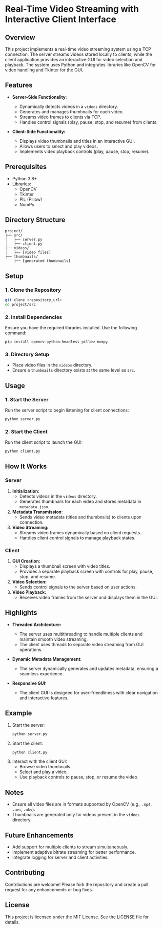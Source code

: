 # Real-Time Video Streaming with Interactive Client Interface

## Overview
This project implements a real-time video streaming system using a TCP connection. The server streams videos stored locally to clients, while the client application provides an interactive GUI for video selection and playback. The system uses Python and integrates libraries like OpenCV for video handling and Tkinter for the GUI.

## Features
- **Server-Side Functionality:**
  - Dynamically detects videos in a `videos` directory.
  - Generates and manages thumbnails for each video.
  - Streams video frames to clients via TCP.
  - Handles control signals (play, pause, stop, and resume) from clients.

- **Client-Side Functionality:**
  - Displays video thumbnails and titles in an interactive GUI.
  - Allows users to select and play videos.
  - Implements video playback controls (play, pause, stop, resume).

## Prerequisites
- Python 3.8+
- Libraries:
  - OpenCV
  - Tkinter
  - PIL (Pillow)
  - NumPy

## Directory Structure
```
project/
├── src/
│   ├── server.py
│   ├── client.py
├── videos/
│   ├── [video files]
├── thumbnails/
    ├── [generated thumbnails]
```

## Setup
### 1. Clone the Repository
```bash
git clone <repository_url>
cd project/src
```

### 2. Install Dependencies
Ensure you have the required libraries installed. Use the following command:
```bash
pip install opencv-python-headless pillow numpy
```

### 3. Directory Setup
- Place video files in the `videos` directory.
- Ensure a `thumbnails` directory exists at the same level as `src`.

## Usage
### 1. Start the Server
Run the server script to begin listening for client connections:
```bash
python server.py
```

### 2. Start the Client
Run the client script to launch the GUI:
```bash
python client.py
```

## How It Works
### Server
1. **Initialization:**
   - Detects videos in the `videos` directory.
   - Generates thumbnails for each video and stores metadata in `metadata.json`.
2. **Metadata Transmission:**
   - Sends video metadata (titles and thumbnails) to clients upon connection.
3. **Video Streaming:**
   - Streams video frames dynamically based on client requests.
   - Handles client control signals to manage playback states.

### Client
1. **GUI Creation:**
   - Displays a thumbnail screen with video titles.
   - Provides a separate playback screen with controls for play, pause, stop, and resume.
2. **Video Selection:**
   - Sends control signals to the server based on user actions.
3. **Video Playback:**
   - Receives video frames from the server and displays them in the GUI.

## Highlights
- **Threaded Architecture:**
  - The server uses multithreading to handle multiple clients and maintain smooth video streaming.
  - The client uses threads to separate video streaming from GUI operations.

- **Dynamic Metadata Management:**
  - The server dynamically generates and updates metadata, ensuring a seamless experience.

- **Responsive GUI:**
  - The client GUI is designed for user-friendliness with clear navigation and interactive features.

## Example
1. Start the server:
   ```bash
   python server.py
   ```
2. Start the client:
   ```bash
   python client.py
   ```
3. Interact with the client GUI:
   - Browse video thumbnails.
   - Select and play a video.
   - Use playback controls to pause, stop, or resume the video.

## Notes
- Ensure all video files are in formats supported by OpenCV (e.g., `.mp4`, `.avi`, `.mkv`).
- Thumbnails are generated only for videos present in the `videos` directory.

## Future Enhancements
- Add support for multiple clients to stream simultaneously.
- Implement adaptive bitrate streaming for better performance.
- Integrate logging for server and client activities.

## Contributing
Contributions are welcome! Please fork the repository and create a pull request for any enhancements or bug fixes.

## License
This project is licensed under the MIT License. See the LICENSE file for details.

